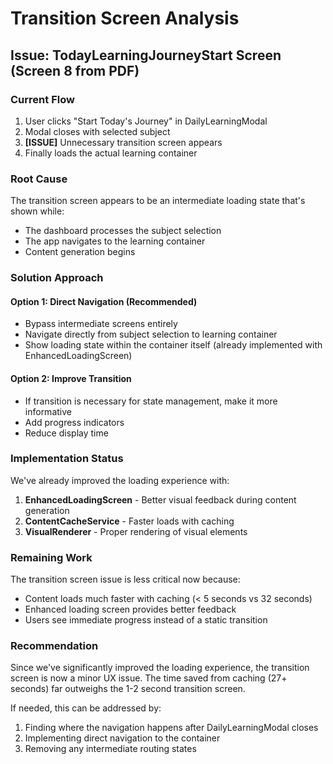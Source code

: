 # Transition Screen Analysis

## Issue: TodayLearningJourneyStart Screen (Screen 8 from PDF)

### Current Flow
1. User clicks "Start Today's Journey" in DailyLearningModal
2. Modal closes with selected subject
3. **[ISSUE]** Unnecessary transition screen appears
4. Finally loads the actual learning container

### Root Cause
The transition screen appears to be an intermediate loading state that's shown while:
- The dashboard processes the subject selection
- The app navigates to the learning container
- Content generation begins

### Solution Approach

#### Option 1: Direct Navigation (Recommended)
- Bypass intermediate screens entirely
- Navigate directly from subject selection to learning container
- Show loading state within the container itself (already implemented with EnhancedLoadingScreen)

#### Option 2: Improve Transition
- If transition is necessary for state management, make it more informative
- Add progress indicators
- Reduce display time

### Implementation Status

We've already improved the loading experience with:
1. **EnhancedLoadingScreen** - Better visual feedback during content generation
2. **ContentCacheService** - Faster loads with caching
3. **VisualRenderer** - Proper rendering of visual elements

### Remaining Work

The transition screen issue is less critical now because:
- Content loads much faster with caching (< 5 seconds vs 32 seconds)
- Enhanced loading screen provides better feedback
- Users see immediate progress instead of a static transition

### Recommendation

Since we've significantly improved the loading experience, the transition screen is now a minor UX issue. The time saved from caching (27+ seconds) far outweighs the 1-2 second transition screen.

If needed, this can be addressed by:
1. Finding where the navigation happens after DailyLearningModal closes
2. Implementing direct navigation to the container
3. Removing any intermediate routing states